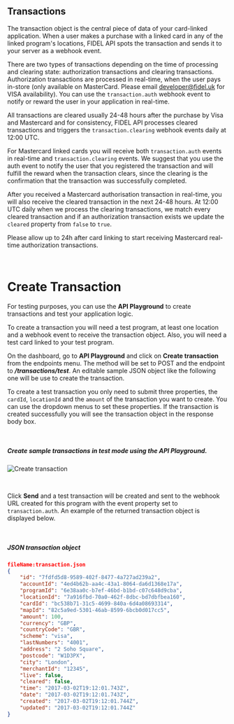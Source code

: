 ## Transactions
The transaction object is the central piece of data of your card-linked application. When a user makes a purchase with a linked card in any of the linked program's locations, FIDEL API spots the transaction and sends it to your server as a webhook event.

There are two types of transactions depending on the time of processing and clearing state: authorization transactions and clearing transactions. Authorization transactions are processed in real-time, when the user pays in-store (only available on MasterCard. Please email [developer@fidel.uk](mailto:developer@fidel.uk) for VISA availability). You can use the `transaction.auth` webhook event to notify or reward the user in your application in real-time.

All transactions are cleared usually 24-48 hours after the purchase by Visa and Mastercard and for consistency, FIDEL API processes cleared transactions and triggers the `transaction.clearing` webhook events daily at 12:00 UTC.

For Mastercard linked cards you will receive both `transaction.auth` events in real-time and `transaction.clearing` events. We suggest that you use the auth event to notify the user that you registered the transaction and will fulfill the reward when the transaction clears, since the clearing is the confirmation that the transaction was successfully completed.

After you received a Mastercard authorisation transaction in real-time, you will also receive the cleared transaction in the next 24-48 hours. At 12:00 UTC daily when we process the clearing transactions, we match every cleared transaction and if an authorization transaction exists we update the `cleared` property from `false` to `true`.

Please allow up to 24h after card linking to start receiving Mastercard real-time authorization transactions.

<br/>

# Create Transaction

For testing purposes, you can use the **API Playground** to create transactions and test your application logic.

To create a transaction you will need a test program, at least one location and a webhook event to receive the transaction object. Also, you will need a test card linked to your test program.

On the dashboard, go to **API Playground** and click on **Create transaction** from the endpoints menu. The method will be set to POST and the endpoint to **_/transactions/test_**. An editable sample JSON object like the following one will be use to create the transaction.

To create a test transaction you only need to submit three properties, the `cardId`, `locationId` and the `amount` of the transaction you want to create. You can use the dropdown menus to set these properties. If the transaction is created successfully you will see the transaction object in the response body box.

<br/>

<h5>Create sample transactions in test mode using the API Playground.</h5>

![Create transaction](https://docs.fidel.uk/assets/images/create-transaction.png "Create transaction")

<br/>

Click **Send** and a test transaction will be created and sent to the webhook URL created for this program with the event property set to `transaction.auth`. An example of the returned transaction object is displayed below.

<br/>

<h5>JSON transaction object</h5>

```json
fileName:transaction.json
{
    "id": "7fdfd5d8-9589-402f-8477-4a727ad239a2",
    "accountId": "4ed4b62b-aa4c-43a1-8064-da6d1368e17a",
    "programId": "6e38aa0c-b7ef-46bd-b1bd-c07c648d9cba",
    "locationId": "7a916fbd-70a0-462f-8dbc-bd7dbfbea160",
    "cardId": "bc538b71-31c5-4699-840a-6d4a08693314",
    "mapId": "82c5a9ed-5301-46ab-8599-6bcb0d017cc5",
    "amount": 100,
    "currency": "GBP",
    "countryCode": "GBR",
    "scheme": "visa",
    "lastNumbers": "4001",
    "address": "2 Soho Square",
    "postcode": "W1D3PX",
    "city": "London",
    "merchantId": "12345",
    "live": false,
    "cleared": false,
    "time": "2017-03-02T19:12:01.743Z",
    "date": "2017-03-02T19:12:01.743Z",
    "created": "2017-03-02T19:12:01.744Z",
    "updated": "2017-03-02T19:12:01.744Z"
}
```
